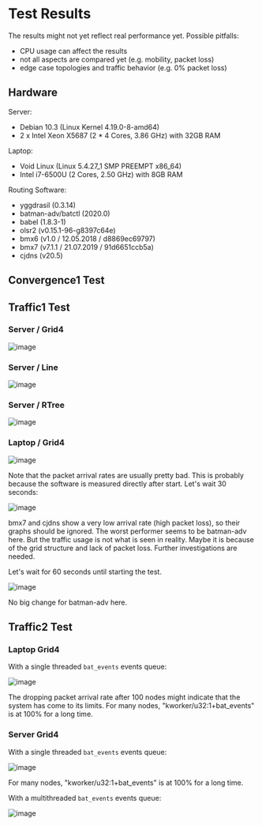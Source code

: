 # Test Results

The results might not yet reflect real performance yet. Possible pitfalls:

* CPU usage can affect the results
* not all aspects are compared yet (e.g. mobility, packet loss)
* edge case topologies and traffic behavior (e.g. 0% packet loss)

## Hardware

Server:

* Debian 10.3 (Linux Kernel 4.19.0-8-amd64)
* 2 x Intel Xeon X5687 (2 * 4 Cores, 3.86 GHz) with 32GB RAM

Laptop:

* Void Linux (Linux 5.4.27_1 SMP PREEMPT x86_64)
* Intel i7-6500U (2 Cores, 2.50 GHz) with 8GB RAM

Routing Software:

* yggdrasil (0.3.14)
* batman-adv/batctl (2020.0)
* babel (1.8.3-1)
* olsr2 (v0.15.1-96-g8397c64e)
* bmx6 (v1.0 / 12.05.2018 / d8869ec69797)
* bmx7 (v7.1.1 / 21.07.2019 / 91d6651ccb5a)
* cjdns (v20.5)

## Convergence1 Test

## Traffic1 Test

### Server / Grid4

![image](server/traffic1/1_traffic1-grid4.png)

### Server / Line

![image](server/traffic1/1_traffic1-line.png)

### Server / RTree

![image](server/traffic1/1_traffic1-rtree.png)

### Laptop / Grid4

![image](laptop/traffic1/1_traffic1-grid4.png)

Note that the packet arrival rates are usually pretty bad. This is probably because the software is measured directly after start. Let's wait 30 seconds:

![image](laptop/traffic1/2_traffic1-grid4.png)

bmx7 and cjdns show a very low arrival rate (high packet loss), so their graphs should be ignored. The worst performer seems to be batman-adv here. But the traffic usage is not what is seen in reality. Maybe it is because of the grid structure and lack of packet loss. Further investigations are needed.

Let's wait for 60 seconds until starting the test.

![image](laptop/traffic1/3_traffic1-grid4.png)

No big change for batman-adv here.

## Traffic2 Test

### Laptop Grid4

With a single threaded `bat_events` events queue:

![image](laptop/traffic2/1_traffic2-batman-adv-grid4.png)

The dropping packet arrival rate after 100 nodes might indicate that the system has come to its limits.
For many nodes, "kworker/u32:1+bat_events" is at 100% for a long time.

### Server Grid4

With a single threaded `bat_events` events queue:

![image](server/traffic2/1_traffic2-batman-adv-grid4.png)

For many nodes, "kworker/u32:1+bat_events" is at 100% for a long time.

With a multithreaded `bat_events` events queue:

![image](server/traffic2/2_traffic2-batman-adv-grid4.png)
